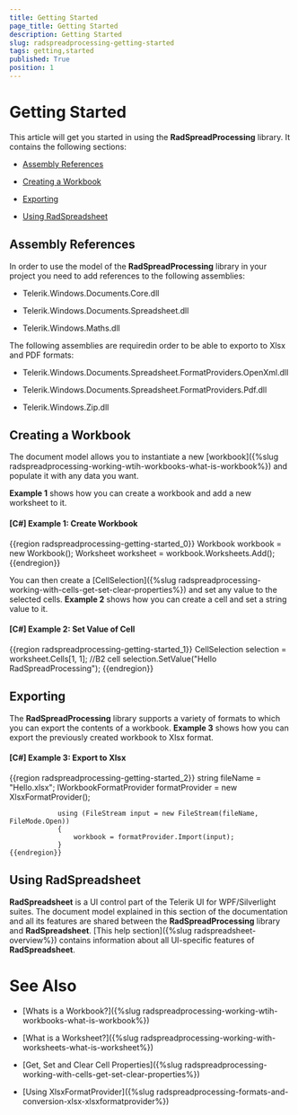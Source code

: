 ```yaml
---
title: Getting Started
page_title: Getting Started
description: Getting Started
slug: radspreadprocessing-getting-started
tags: getting,started
published: True
position: 1
---
```


# Getting Started



This article will get you started in using the __RadSpreadProcessing__ library. It contains the following sections:
      

* [Assembly References](#assembly-references)

* [Creating a Workbook](#creating-a-workbook)

* [Exporting](#exporting)

* [Using RadSpreadsheet](#using-radspreadsheet)

## Assembly References

In order to use the model of the __RadSpreadProcessing__ library in your project you need to add references to the following assemblies:
        

* Telerik.Windows.Documents.Core.dll
            

* Telerik.Windows.Documents.Spreadsheet.dll
            

* Telerik.Windows.Maths.dll
            

The following assemblies are requiredin order to be able to exporto to Xlsx and PDF formats:
        

* Telerik.Windows.Documents.Spreadsheet.FormatProviders.OpenXml.dll
            

* Telerik.Windows.Documents.Spreadsheet.FormatProviders.Pdf.dll
            

* Telerik.Windows.Zip.dll
            

## Creating a Workbook

The document model allows you to instantiate a new [workbook]({%slug radspreadprocessing-working-wtih-workbooks-what-is-workbook%}) and populate it with any data you want.
        

__Example 1__ shows how you can create a workbook and add a new worksheet to it.
        

#### __[C#] Example 1: Create Workbook__

{{region radspreadprocessing-getting-started_0}}
	            Workbook workbook = new Workbook();
	            Worksheet worksheet = workbook.Worksheets.Add();
	{{endregion}}



You can then create a [CellSelection]({%slug radspreadprocessing-working-with-cells-get-set-clear-properties%}) and set any value to the selected cells. __Example 2__ shows how you can create a cell and set a string value to it.
        

#### __[C#] Example 2: Set Value of Cell__

{{region radspreadprocessing-getting-started_1}}
	            CellSelection selection = worksheet.Cells[1, 1]; //B2 cell
	            selection.SetValue("Hello RadSpreadProcessing");
	{{endregion}}



## Exporting

The __RadSpreadProcessing__ library supports a variety of formats to which you can export the contents of a workbook. __Example 3__ shows how you can export the previously created workbook to Xlsx format.
        

#### __[C#] Example 3: Export to Xlsx__

{{region radspreadprocessing-getting-started_2}}
	            string fileName = "Hello.xlsx";
	            IWorkbookFormatProvider formatProvider = new XlsxFormatProvider();
	
	            using (FileStream input = new FileStream(fileName, FileMode.Open))
	            {
	                workbook = formatProvider.Import(input);
	            }
	{{endregion}}



## Using RadSpreadsheet

__RadSpreadsheet__ is a UI control part of the Telerik UI for WPF/Silverlight suites. The document model explained in this section of the documentation and all its features are shared between the __RadSpreadProcessing__ library and __RadSpreadsheet__. [This help section]({%slug radspreadsheet-overview%}) contains information about all UI-specific features of __RadSpreadsheet__.
        

# See Also

 * [Whats is a Workbook?]({%slug radspreadprocessing-working-wtih-workbooks-what-is-workbook%})

 * [What is a Worksheet?]({%slug radspreadprocessing-working-with-worksheets-what-is-worksheet%})

 * [Get, Set and Clear Cell Properties]({%slug radspreadprocessing-working-with-cells-get-set-clear-properties%})

 * [Using XlsxFormatProvider]({%slug radspreadprocessing-formats-and-conversion-xlsx-xlsxformatprovider%})

